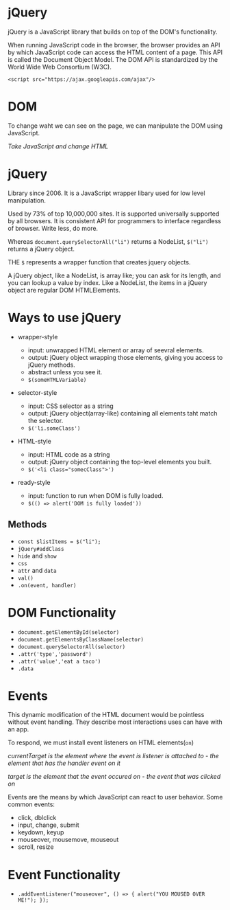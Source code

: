 # jQuery

jQuery is a JavaScript library that builds on top of the DOM's functionality.

When running JavaScript code in the browser, the browser provides an API by which JavaScript code can access the HTML content of a page. This API is called the Document Object Model. The DOM API is standardized by the World Wide Web Consortium (W3C).

`<script src="https://ajax.googleapis.com/ajax"/>`

# DOM

To change waht we can see on the page, we can manipulate the DOM using JavaScript.

_Take JavaScript and change HTML_

# jQuery

Library since 2006. It is a JavaScript wrapper libary used for low level manipulation.

Used by 73% of top 10,000,000 sites. It is supported universally supported by all browsers. It is consistent API for programmers to interface regardless of browser. Write less, do more.

Whereas `document.querySelectorAll("li")` returns a NodeList, `$("li")` returns a jQuery object.

THE `$` represents a wrapper function that creates jquery objects.

A jQuery object, like a NodeList, is array like; you can ask for its length, and you can lookup a value by index. Like a NodeList, the items in a jQuery object are regular DOM HTMLElements.

# Ways to use jQuery

- wrapper-style
  - input: unwrapped HTML element or array of seevral elements.
  - output: jQuery object wrapping those elements, giving you access to jQuery methods.
  - abstract unless you see it.
  - `$(someHTMLVariable)`

- selector-style
  - input: CSS selector as a string
  - output: jQuery object(array-like) containing all elements taht match the selector.
  - `$('li.someClass')`

- HTML-style
  - input: HTML code as a string
  - output: jQuery object containing the top-level elements you built.
  - `$('<li class="somecClass">')`

- ready-style
  - input: function to run when DOM is fully loaded.
  - `$(() => alert('DOM is fully loaded'))`

## Methods
  - `const $listItems = $("li");`
  - `jQuery#addClass`
  - `hide` and `show`
  - `css`
  - `attr` and `data`
  - `val()`
  - `.on(event, handler)`

# DOM Functionality

- `document.getElementById(selector)`
- `document.getElementsByClassName(selector)`
- `document.querySelectorAll(selector)`
- `.attr('type','password')`
- `.attr('value','eat a taco')`
- `.data`

# Events

This dynamic modification of the HTML document would be pointless without event handling. They describe most interactions uses can have with an app.

To respond, we must install event listeners on HTML elements(`on`)

_currentTarget is the element where the event is listener is attached to - the element that has the handler event on it_

_target is the element that the event occured on - the event that was clicked on_

Events are the means by which JavaScript can react to user behavior. Some common events:

- click, dblclick
- input, change, submit
- keydown, keyup
- mouseover, mousemove, mouseout
- scroll, resize

# Event Functionality

- `.addEventListener("mouseover", () => {
    alert("YOU MOUSED OVER ME!");
  });`
